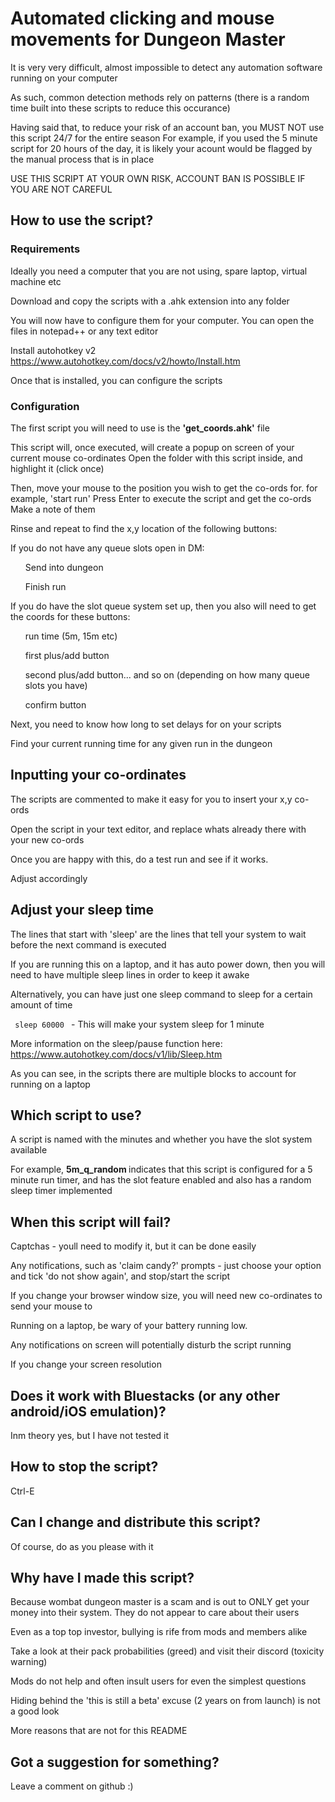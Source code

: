 <H1> Automated clicking and mouse movements for Dungeon Master </H1>

It is very very difficult, almost impossible to detect any automation software running on your computer

As such, common detection methods rely on patterns (there is a random time built into these scripts to reduce this occurance)

Having said that, to reduce your risk of an account ban, you MUST NOT use this script 24/7 for the entire season
For example, if you used the 5 minute script for 20 hours of the day, it is likely your acount would be flagged by the manual process that is in place

USE THIS SCRIPT AT YOUR OWN RISK, ACCOUNT BAN IS POSSIBLE IF YOU ARE NOT CAREFUL

<H2>How to use the script?</H2>

<H3>Requirements</H3>
Ideally you need a computer that you are not using, spare laptop, virtual machine etc

Download and copy the scripts with a .ahk extension into any folder

You will now have to configure them for your computer. You can open the files in notepad++ or any text editor

Install autohotkey v2
https://www.autohotkey.com/docs/v2/howto/Install.htm

Once that is installed, you can configure the scripts

<H3>Configuration</H3>

The first script you will need to use is the <b>'get_coords.ahk'</b> file

This script will, once executed, will create a popup on screen of your current mouse co-ordinates
Open the folder with this script inside, and highlight it (click once)

Then, move your mouse to the position you wish to get the co-ords for. for example, 'start run'
Press Enter to execute the script and get the co-ords
Make a note of them

Rinse and repeat to find the x,y location of the following buttons:

If you do not have any queue slots open in DM:
<ul>
Send into dungeon

Finish run

</ul>

If you do have the slot queue system set up, then you also will need to get the coords for these buttons:
<ul>
run time (5m, 15m etc)

first plus/add button

second plus/add button... and so on (depending on how many queue slots you have)

confirm button
</ul>

Next, you need to know how long to set delays for on your scripts

Find your current running time for any given run in the dungeon

<H2>Inputting your co-ordinates</H2>
The scripts are commented to make it easy for you to insert your x,y co-ords

Open the script in your text editor, and replace whats already there with your new co-ords

Once you are happy with this, do a test run and see if it works.

Adjust accordingly

<H2>Adjust your sleep time</H2>

The lines that start with 'sleep' are the lines that tell your system to wait before the next command is executed

If you are running this on a laptop, and it has auto power down, then you will need to have multiple sleep lines in order to keep it awake

Alternatively, you can have just one sleep command to sleep for a certain amount of time

<code> sleep 60000 </code> - This will make your system sleep for 1 minute

More information on the sleep/pause function here: https://www.autohotkey.com/docs/v1/lib/Sleep.htm

As you can see, in the scripts there are multiple blocks to account for running on a laptop

<H2>Which script to use?</H2>

A script is named with the minutes and whether you have the slot system available

For example, <b> 5m_q_random </b> indicates that this script is configured for a 5 minute run timer, and has the slot feature enabled and also has a random sleep timer implemented

<H2>When this script will fail?</H2>
Captchas - youll need to modify it, but it can be done easily

Any notifications, such as 'claim candy?' prompts - just choose your option and tick 'do not show again', and stop/start the script

If you change your browser window size, you will need new co-ordinates to send your mouse to

Running on a laptop, be wary of your battery running low.

Any notifications on screen will potentially disturb the script running

If you change your screen resolution

<H2>Does it work with Bluestacks (or any other android/iOS emulation)?</H2>
Inm theory yes, but I have not tested it

<H2>How to stop the script?</H2>
Ctrl-E

<H2>Can I change and distribute this script?</H2>
Of course, do as you please with it

<H2>Why have I made this script?</H2>
Because wombat dungeon master is a scam and is out to ONLY get your money into their system. They do not appear to care about their users

Even as a top top investor, bullying is rife from mods and members alike

Take a look at their pack probabilities (greed) and visit their discord (toxicity warning)

Mods do not help and often insult users for even the simplest questions

Hiding behind the 'this is still a beta' excuse (2 years on from launch) is not a good look

More reasons that are not for this README


<H2>Got a suggestion for something?</H2>
Leave a comment on github :)